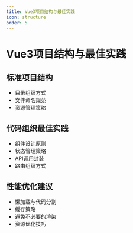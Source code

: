 ```yaml
---
title: Vue3项目结构与最佳实践
icon: structure
order: 5
---
```


# Vue3项目结构与最佳实践

## 标准项目结构
- 目录组织方式
- 文件命名规范
- 资源管理策略

## 代码组织最佳实践
- 组件设计原则
- 状态管理策略
- API调用封装
- 路由组织方式

## 性能优化建议
- 懒加载与代码分割
- 缓存策略
- 避免不必要的渲染
- 资源优化技巧
